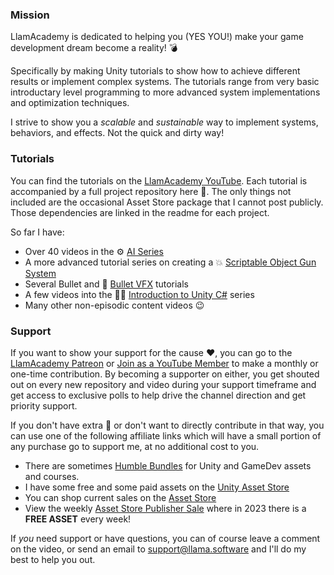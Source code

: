 ### Mission
LlamAcademy is dedicated to helping you (YES YOU!) make your game development dream become a reality! 💣

Specifically by making Unity tutorials to show how to achieve different results or implement complex systems. The tutorials range from very basic introductary level programming to more advanced system implementations and optimization techniques.

I strive to show you a _scalable_ and _sustainable_ way to implement systems, behaviors, and effects. Not the quick and dirty way!

### Tutorials
You can find the tutorials on the [LlamAcademy YouTube](https://www.youtube.com/c/LlamAcademy/). Each tutorial is accompanied by a full project repository here 🎉. The only things not included are the occasional Asset Store package that I cannot post publicly. Those dependencies are linked in the readme for each project.

So far I have:
 - Over 40 videos in the ⚙ [AI Series](https://www.youtube.com/watch?v=aHFSDcEQuzQ&list=PLllNmP7eq6TSkwDN8OO0E8S6CWybSE_xC)
 - A more advanced tutorial series on creating a 💥 [Scriptable Object Gun System](https://www.youtube.com/watch?v=E-vIMamyORg&list=PLllNmP7eq6TQJjgKJ6FKcNFfRREe_L6to)
 - Several Bullet and 🚀 [Bullet VFX](https://www.youtube.com/watch?v=cI3E7_f74MA&list=PLllNmP7eq6TRy4IPYo31iGF1a5plxMJ7u) tutorials
 - A few videos into the 👨‍💻 [Introduction to Unity C#](https://www.youtube.com/watch?v=SXaa61JWLDw&list=PLllNmP7eq6TTjwoyfRYAAFOH1sMHVgI1r) series
  - Many other non-episodic content videos 😉

### Support
If you want to show your support for the cause ❤, you can go to the [LlamAcademy Patreon](https://patreon.com/LlamAcademy) or [Join as a YouTube Member](https://www.youtube.com/channel/UCnWm6pMD38R1E2vCAByGb6w/join) to make a monthly or one-time contribution. By becoming a supporter on either, you get shouted out on every new repository and video during your support timeframe and get access to exclusive polls to help drive the channel direction and get priority support.

If you don't have extra 💸 or don't want to directly contribute in that way, you can use one of the following affiliate links which will have a small portion of any purchase go to support me, at no additional cost to you.
 - There are sometimes [Humble Bundles](https://www.humblebundle.com/software/?partner=llamasoftware) for Unity and GameDev assets and courses.
 - I have some free and some paid assets on the [Unity Asset Store](https://assetstore.unity.com/publishers/22409?aid=1101l9QvC)
 - You can shop current sales on the [Asset Store](https://assetstore.unity.com/?on_sale=true&orderBy=0&rows=96&clickref=1100lwtudvMJ&utm_source=partnerize&utm_medium=affiliate&utm_campaign=unity_affiliate&aid=1101l9QvC)
 - View the weekly [Asset Store Publisher Sale](https://assetstore.unity.com/publisher-sale?aid=1101l9QvC) where in 2023 there is a **FREE ASSET** every week!

If _you_ need support or have questions, you can of course leave a comment on the video, or send an email to support@llama.software and I'll do my best to help you out.
